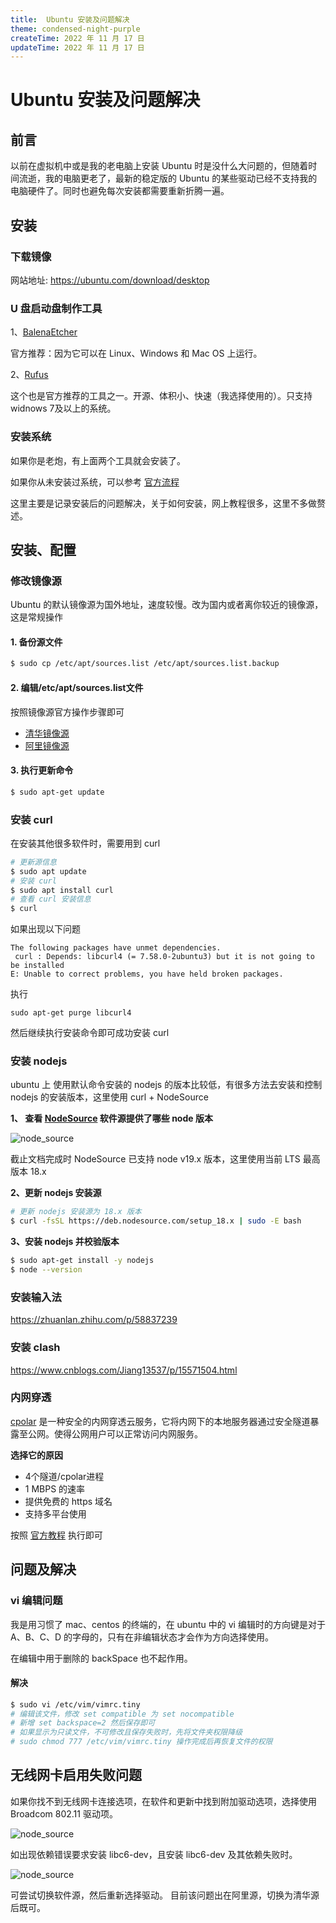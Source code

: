 ```yaml
---
title:  Ubuntu 安装及问题解决
theme: condensed-night-purple
createTime: 2022 年 11 月 17 日
updateTime: 2022 年 11 月 17 日
---
```


# Ubuntu 安装及问题解决


## 前言
以前在虚拟机中或是我的老电脑上安装 Ubuntu 时是没什么大问题的，但随着时间流逝，我的电脑更老了，最新的稳定版的 Ubuntu 的某些驱动已经不支持我的电脑硬件了。同时也避免每次安装都需要重新折腾一遍。


## 安装

### 下载镜像
网站地址: https://ubuntu.com/download/desktop

### U 盘启动盘制作工具

1、<a href="https://www.balena.io/etcher" target="_blank">BalenaEtcher</a>

官方推荐：因为它可以在 Linux、Windows 和 Mac OS 上运行。

2、<a href="https://rufus.ie/zh/" target="_blank">Rufus</a>

这个也是官方推荐的工具之一。开源、体积小、快速（我选择使用的）。只支持 widnows 7及以上的系统。

### 安装系统
如果你是老炮，有上面两个工具就会安装了。  

如果你从未安装过系统，可以参考 <a href="https://ubuntu.com/tutorials/install-ubuntu-desktop#1-overview" target="_blank">官方流程</a>
 
这里主要是记录安装后的问题解决，关于如何安装，网上教程很多，这里不多做赘述。

## 安装、配置

### 修改镜像源
Ubuntu 的默认镜像源为国外地址，速度较慢。改为国内或者离你较近的镜像源，这是常规操作

#### 1. 备份源文件  
```sh
$ sudo cp /etc/apt/sources.list /etc/apt/sources.list.backup
```   
#### 2. 编辑/etc/apt/sources.list文件
按照镜像源官方操作步骤即可
- <a href="https://mirrors.tuna.tsinghua.edu.cn/help/ubuntu/" target="_blank">清华镜像源</a>
- <a href="https://developer.aliyun.com/mirror/ubuntu?spm=a2c6h.13651102.0.0.3e221b112XzfpP" target="_blank">阿里镜像源</a>

#### 3. 执行更新命令
```sh
$ sudo apt-get update
```

### 安装 curl
在安装其他很多软件时，需要用到 curl
```sh
# 更新源信息
$ sudo apt update
# 安装 curl
$ sudo apt install curl
# 查看 curl 安装信息
$ curl 
```

如果出现以下问题
```
The following packages have unmet dependencies.
 curl : Depends: libcurl4 (= 7.58.0-2ubuntu3) but it is not going to be installed
E: Unable to correct problems, you have held broken packages.
```

执行 
```
sudo apt-get purge libcurl4
```

然后继续执行安装命令即可成功安装 curl

### 安装 nodejs
ubuntu 上 使用默认命令安装的 nodejs 的版本比较低，有很多方法去安装和控制 nodejs 的安装版本，这里使用 curl +  NodeSource   

**1、 查看 <a href="https://github.com/nodesource/distributions" target="_blank">NodeSource</a> 软件源提供了哪些 node 版本**

![node_source ](https://raw.githubusercontent.com/zhangchao-wooc/wooc/master/content/system/img/ubuntu/node_source.webp)

截止文档完成时 NodeSource 已支持 node v19.x 版本，这里使用当前 LTS 最高版本 18.x 

**2、更新 nodejs 安装源**
```sh
# 更新 nodejs 安装源为 18.x 版本
$ curl -fsSL https://deb.nodesource.com/setup_18.x | sudo -E bash
```

**3、安装 nodejs 并校验版本**
```sh
$ sudo apt-get install -y nodejs
$ node --version
```

### 安装输入法
https://zhuanlan.zhihu.com/p/58837239

### 安装 clash

https://www.cnblogs.com/Jiang13537/p/15571504.html


### 内网穿透
<a href="https://www.cpolar.com/" target="_blank">cpolar</a> 是一种安全的内网穿透云服务，它将内网下的本地服务器通过安全隧道暴露至公网。使得公网用户可以正常访问内网服务。



**选择它的原因**
- 4个隧道/cpolar进程
- 1 MBPS 的速率
- 提供免费的 https 域名
- 支持多平台使用

按照 <a href="https://www.cpolar.com/blog/ubuntu-users-install-cpolar" target="_blank">官方教程</a> 执行即可 
## 问题及解决
### vi 编辑问题
我是用习惯了 mac、centos 的终端的，在 ubuntu 中的 vi 编辑时的方向键是对于 A、B、C、D 的字母的，只有在非编辑状态才会作为方向选择使用。


在编辑中用于删除的 backSpace 也不起作用。

#### 解决
```sh
$ sudo vi /etc/vim/vimrc.tiny
# 编辑该文件，修改 set compatible 为 set nocompatible
# 新增 set backspace=2 然后保存即可
# 如果显示为只读文件，不可修改且保存失败时，先将文件夹权限降级
# sudo chmod 777 /etc/vim/vimrc.tiny 操作完成后再恢复文件的权限
```

## 无线网卡启用失败问题

如果你找不到无线网卡连接选项，在软件和更新中找到附加驱动选项，选择使用 Broadcom 802.11 驱动项。

![node_source ](https://raw.githubusercontent.com/zhangchao-wooc/wooc/master/content/system/img/ubuntu/wifi.webp)

如出现依赖错误要求安装 libc6-dev，且安装 libc6-dev 及其依赖失败时。

![node_source ](https://raw.githubusercontent.com/zhangchao-wooc/wooc/master/content/system/img/ubuntu/libc6-dev.webp)

可尝试切换软件源，然后重新选择驱动。
目前该问题出在阿里源，切换为清华源后既可。
